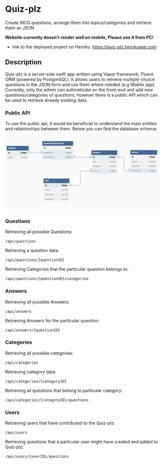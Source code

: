 # Quiz-plz
Create MCQ questions, arrange them into topics/categories and retrieve them as JSON

**Website currently doesn't render well on mobile, Please use it from PC!**
- link to the deployed project on Heroku: https://quiz-plz.herokuapp.com



## Description
Quiz-plz is a server-side swift app written using Vapor framework, Fluent ORM (powered by PostgreSQL). It allows users to retrieve multiple-choice questions in the JSON form and use them where needed (e.g Mobile app).
Currently, only the admin can authneticate on the front-end and add new questions/categories of questions, however there is a public API which can be used to retrieve already existing data. 

### Public API
To use the public api, it would be beneficial to understand the main entities and relatoinships between them. Below you can find the database schema:
![database-schema](/Public/images/database-schema.jpg "schema")


### Questions
Retrieving all possible Questions:
```
/api/questions
```

Retrieving a question data:
```
/api/questions/{questionID}
```

Retrieving Categories that the particular question belongs to:
```
/api/questions/{questionID}/categories
```

### Answers
Retrieving all possible Answers:
```
/api/answers
```

Retrieving Answers for the particular question:
```
/api/answers/{questionID}
```
### Categories
Retrieving all possible categories:
```
/api/categories
```

Retrieving category data:
```
/api/categories/{categoryID}
```

Retrieving all questions that belong to particular category:
```
/api/categories/{categoryID}/questions
```

### Users
Retrieving users that have contributed to the Quiz-plz:
```
/api/users
```

Retrieving questions that a particular user might have created and added to Quiz-plz:
```
/api/users/{userID}/questions
```








